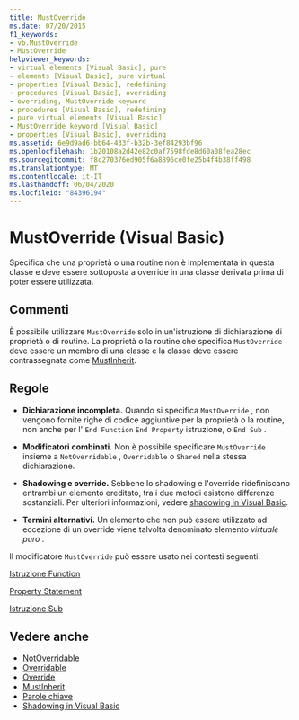 ```yaml
---
title: MustOverride
ms.date: 07/20/2015
f1_keywords:
- vb.MustOverride
- MustOverride
helpviewer_keywords:
- virtual elements [Visual Basic], pure
- elements [Visual Basic], pure virtual
- properties [Visual Basic], redefining
- procedures [Visual Basic], overriding
- overriding, MustOverride keyword
- procedures [Visual Basic], redefining
- pure virtual elements [Visual Basic]
- MustOverride keyword [Visual Basic]
- properties [Visual Basic], overriding
ms.assetid: 6e9d9ad6-bb64-433f-b32b-3ef84293bf96
ms.openlocfilehash: 1b20108a2d42e82c0af7598fde8d60a08fea28ec
ms.sourcegitcommit: f8c270376ed905f6a8896ce0fe25b4f4b38ff498
ms.translationtype: MT
ms.contentlocale: it-IT
ms.lasthandoff: 06/04/2020
ms.locfileid: "84396194"
---
```

# <a name="mustoverride-visual-basic"></a>MustOverride (Visual Basic)
Specifica che una proprietà o una routine non è implementata in questa classe e deve essere sottoposta a override in una classe derivata prima di poter essere utilizzata.  
  
## <a name="remarks"></a>Commenti  
 È possibile utilizzare `MustOverride` solo in un'istruzione di dichiarazione di proprietà o di routine. La proprietà o la routine che specifica `MustOverride` deve essere un membro di una classe e la classe deve essere contrassegnata come [MustInherit](mustinherit.md).  
  
## <a name="rules"></a>Regole  
  
- **Dichiarazione incompleta.** Quando si specifica `MustOverride` , non vengono fornite righe di codice aggiuntive per la proprietà o la routine, non anche per l' `End Function` `End Property` istruzione, o `End Sub` .  
  
- **Modificatori combinati.** Non è possibile specificare `MustOverride` insieme a `NotOverridable` , `Overridable` o `Shared` nella stessa dichiarazione.  
  
- **Shadowing e override.** Sebbene lo shadowing e l'override ridefiniscano entrambi un elemento ereditato, tra i due metodi esistono differenze sostanziali. Per ulteriori informazioni, vedere [shadowing in Visual Basic](../../programming-guide/language-features/declared-elements/shadowing.md).  
  
- **Termini alternativi.** Un elemento che non può essere utilizzato ad eccezione di un override viene talvolta denominato elemento *virtuale puro* .  
  
 Il modificatore `MustOverride` può essere usato nei contesti seguenti:  
  
 [Istruzione Function](../statements/function-statement.md)  
  
 [Property Statement](../statements/property-statement.md)  
  
 [Istruzione Sub](../statements/sub-statement.md)  
  
## <a name="see-also"></a>Vedere anche

- [NotOverridable](notoverridable.md)
- [Overridable](overridable.md)
- [Override](overrides.md)
- [MustInherit](mustinherit.md)
- [Parole chiave](../keywords/index.md)
- [Shadowing in Visual Basic](../../programming-guide/language-features/declared-elements/shadowing.md)
